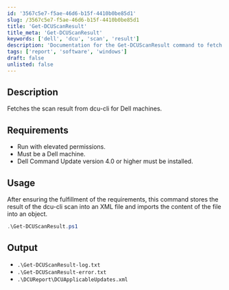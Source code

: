 ```yaml
---
id: '3567c5e7-f5ae-46d6-b15f-4410b0be85d1'
slug: /3567c5e7-f5ae-46d6-b15f-4410b0be85d1
title: 'Get-DCUScanResult'
title_meta: 'Get-DCUScanResult'
keywords: ['dell', 'dcu', 'scan', 'result']
description: 'Documentation for the Get-DCUScanResult command to fetch the scan result from dcu-cli for Dell machines.'
tags: ['report', 'software', 'windows']
draft: false
unlisted: false
---
```


## Description
Fetches the scan result from dcu-cli for Dell machines.

## Requirements
- Run with elevated permissions.
- Must be a Dell machine.
- Dell Command Update version 4.0 or higher must be installed.

## Usage
After ensuring the fulfillment of the requirements, this command stores the result of the dcu-cli scan into an XML file and imports the content of the file into an object.

```powershell
.\Get-DCUScanResult.ps1
```

## Output
- `.\Get-DCUScanResult-log.txt`
- `.\Get-DCUScanResult-error.txt`
- `.\DCUReport\DCUApplicableUpdates.xml`
